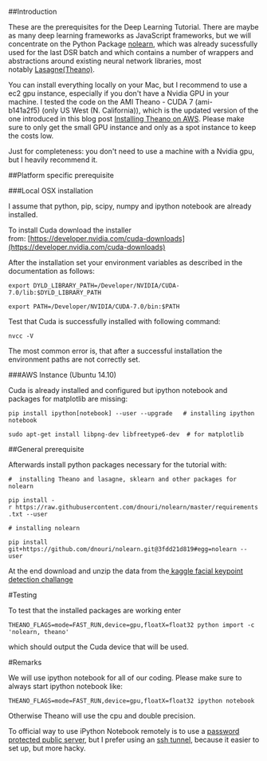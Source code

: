 ##Introduction

These are the prerequisites for the Deep Learning Tutorial. There are maybe as many deep learning frameworks as JavaScript frameworks, but we will concentrate on the Python Package [nolearn](https://github.com/dnouri/nolearn), which was already sucessfully used for the last DSR batch and which contains a number of wrappers and abstractions around existing neural network libraries, most notably [Lasagne(Theano)](https://github.com/Lasagne/Lasagne). 

You can install everything locally on your Mac, but I recommend to use a ec2 gpu instance, especially if you don't have a Nvidia GPU in your machine. I tested the code on the AMI Theano - CUDA 7 (ami-b141a2f5) (only US West (N. California)), which is the updated version of the one introduced in this blog post [Installing Theano on AWS](http://markus.com/install-theano-on-aws/). Please make sure to only get the small GPU instance and only as a spot instance to keep the costs low.  

Just for completeness: you don't need to use a machine with a Nvidia gpu, but I heavily recommend it.

##Platform specific prerequisite

###Local OSX installation

I assume that python, pip, scipy, numpy and ipython notebook are already installed.

To install Cuda download the installer from: [https://developer.nvidia.com/cuda-downloads](https://developer.nvidia.com/cuda-downloads)

After the installation set your environment variables as described in the documentation as follows:

`export DYLD_LIBRARY_PATH=/Developer/NVIDIA/CUDA-7.0/lib:$DYLD_LIBRARY_PATH `

`export PATH=/Developer/NVIDIA/CUDA-7.0/bin:$PATH`

Test that Cuda is successfully installed with following command:

`nvcc -V`

The most common error is, that after a successful installation the environment paths are not correctly set.  

###AWS Instance (Ubuntu 14.10)

Cuda is already installed and configured but ipython notebook and packages for matplotlib are missing:

`pip install ipython[notebook] --user --upgrade   # installing ipython notebook`

`sudo apt-get install libpng-dev libfreetype6-dev  # for matplotlib`

##General prerequisite

Afterwards install python packages necessary for the tutorial with:

`#  installing Theano and lasagne, sklearn and other packages for nolearn  `

`pip install -r https://raw.githubusercontent.com/dnouri/nolearn/master/requirements.txt --user `

`# installing nolearn`

`pip install git+https://github.com/dnouri/nolearn.git@3fdd21d819#egg=nolearn --user`

At the end download and unzip the data from the[ kaggle facial keypoint detection challange](https://www.kaggle.com/c/facial-keypoints-detection/data)

#Testing

To test that the installed packages are working enter  

`THEANO_FLAGS=mode=FAST_RUN,device=gpu,floatX=float32 python import -c 'nolearn, theano'`

which should output the Cuda device that will be used.  

#Remarks

We will use ipython notebook for all of our coding. Please make sure to always start ipython notebook like:

`THEANO_FLAGS=mode=FAST_RUN,device=gpu,floatX=float32 ipython notebook`

Otherwise Theano will use the cpu and double precision.

To official way to use iPython Notebook remotely is to use a [password protected public server](http://ipython.org/ipython-doc/1/interactive/public_server.html), but I prefer using an [ssh tunnel](https://coderwall.com/p/ohk6cg/remote-access-to-ipython-notebooks-via-ssh), because it easier to set up, but more hacky.
